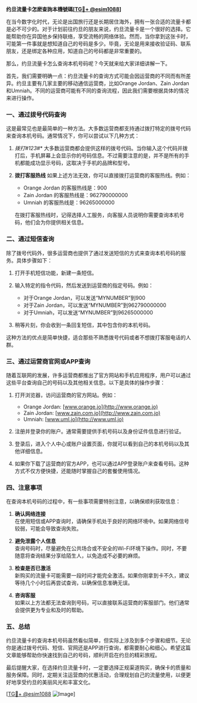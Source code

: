 **约旦流量卡怎麽查詢本機號碼[[TG💪+ @esim1088](https://t.me/s/esim1088)]**

在当今数字化时代，无论是出国旅行还是长期居住海外，拥有一张合适的流量卡都是必不可少的。对于计划前往约旦的朋友来说，约旦流量卡是一个很好的选择。它能帮助你在异国他乡保持联络，享受流畅的网络体验。然而，当你拿到这张卡时，可能第一件事就是想知道自己的号码是多少。毕竟，无论是用来接收验证码、联系朋友，还是绑定各种应用，知道自己的号码都是非常重要的。

那么，约旦流量卡怎么查询本机号码呢？今天就来给大家详细讲解一下。

首先，我们需要明确一点：约旦流量卡的查询方式可能会因运营商的不同而有所差异。约旦主要有几家主要的移动通信运营商，比如Orange Jordan、Zain Jordan和Umniah。不同的运营商可能有不同的查询流程，因此我们需要根据具体的情况来进行操作。

### **一、通过拨号代码查询**

这是最常见也是最简单的一种方法。大多数运营商都支持通过拨打特定的拨号代码来查询本机号码。通常情况下，你可以尝试以下几种方式：

1. **拨打*#123#**
   大多数运营商都会提供这样的拨号代码。当你输入这个代码并拨打后，手机屏幕上会显示你的号码信息。不过需要注意的是，并不是所有的手机都能成功显示号码，这取决于手机的品牌和型号。

2. **拨打客服热线**
   如果上述方法无效，你可以直接拨打运营商的客服热线。例如：
   - Orange Jordan 的客服热线是：900
   - Zain Jordan 的客服热线是：962790000000
   - Umniah 的客服热线是：96265000000

   在拨打客服热线时，记得选择人工服务，向客服人员说明你需要查询本机号码，他们会为你提供相关信息。

### **二、通过短信查询**

除了拨号代码外，很多运营商也提供了通过发送短信的方式来查询本机号码的服务。具体步骤如下：

1. 打开手机短信功能，新建一条短信。
2. 输入特定的指令代码，然后发送到运营商的指定号码。例如：
   - 对于Orange Jordan，可以发送“MYNUMBER”到900
   - 对于Zain Jordan，可以发送“MYNUMBER”到962790000000
   - 对于Umniah，可以发送“MYNUMBER”到96265000000

3. 稍等片刻，你会收到一条回复短信，其中包含你的本机号码。

这种方法的优点是简单快捷，适合那些不熟悉拨号代码或者不想拨打客服电话的人群。

### **三、通过运营商官网或APP查询**

随着互联网的发展，许多运营商都推出了官方网站和手机应用程序，用户可以通过这些平台查询自己的号码以及其他相关信息。以下是具体的操作步骤：

1. 打开浏览器，访问运营商的官方网站。例如：
   - Orange Jordan: [www.orange.jo](http://www.orange.jo)
   - Zain Jordan: [www.zain.com.jo](http://www.zain.com.jo)
   - Umniah: [www.uml.jo](http://www.uml.jo)

2. 注册并登录你的账户。通常需要提供手机号码以及身份证件信息进行验证。

3. 登录后，进入个人中心或账户设置页面，你就可以看到自己的本机号码以及其他详细信息。

4. 如果你下载了运营商的官方APP，也可以通过APP登录账户来查看号码。这种方式不仅方便快捷，还能随时掌握自己的套餐使用情况。

### **四、注意事项**

在查询本机号码的过程中，有一些事项需要特别注意，以确保顺利获取信息：

1. **确认网络连接**  
   在使用短信或APP查询时，请确保手机处于良好的网络环境中。如果网络信号较弱，可能会导致查询失败。

2. **避免泄露个人信息**  
   查询号码时，尽量避免在公共场合或不安全的Wi-Fi环境下操作。同时，不要随意将查询结果分享给陌生人，以免造成不必要的麻烦。

3. **检查是否已激活**  
   新购买的流量卡可能需要一段时间才能完全激活。如果你刚拿到卡不久，建议等待几个小时后再尝试查询，以确保信息准确无误。

4. **咨询客服**  
   如果以上方法都无法查询到号码，可以直接联系运营商的客服部门。他们通常会提供更为专业和及时的帮助。

### **五、总结**

约旦流量卡的查询本机号码虽然看似简单，但实际上涉及到多个步骤和细节。无论你是通过拨号代码、短信、官网还是APP进行查询，都需要耐心和细心。希望这篇文章能够帮助你快速找到自己的号码，顺利开启在约旦的精彩旅程。

最后提醒大家，在选择约旦流量卡时，一定要选择正规渠道购买，确保卡的质量和服务保障。同时，定期关注运营商的优惠活动，合理规划自己的流量使用，以便更好地享受约旦的美丽风光和丰富文化。

[[TG💪+ @esim1088](https://t.me/s/esim1088) ![Image](https://i.postimg.cc/4NQfJmqS/Snipaste-2025-05-13-00-14-12.png)]
